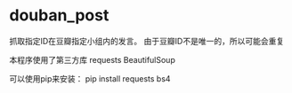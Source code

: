 # douban_post
抓取指定ID在豆瓣指定小组内的发言。
由于豆瓣ID不是唯一的，所以可能会重复


本程序使用了第三方库
	requests
	BeautifulSoup

可以使用pip来安装：
	pip install requests bs4